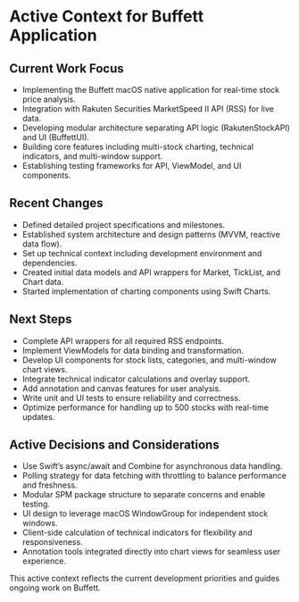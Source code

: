 # Active Context for Buffett Application

## Current Work Focus

* Implementing the Buffett macOS native application for real-time stock price analysis.
* Integration with Rakuten Securities MarketSpeed II API (RSS) for live data.
* Developing modular architecture separating API logic (RakutenStockAPI) and UI (BuffettUI).
* Building core features including multi-stock charting, technical indicators, and multi-window support.
* Establishing testing frameworks for API, ViewModel, and UI components.

## Recent Changes

* Defined detailed project specifications and milestones.
* Established system architecture and design patterns (MVVM, reactive data flow).
* Set up technical context including development environment and dependencies.
* Created initial data models and API wrappers for Market, TickList, and Chart data.
* Started implementation of charting components using Swift Charts.

## Next Steps

* Complete API wrappers for all required RSS endpoints.
* Implement ViewModels for data binding and transformation.
* Develop UI components for stock lists, categories, and multi-window chart views.
* Integrate technical indicator calculations and overlay support.
* Add annotation and canvas features for user analysis.
* Write unit and UI tests to ensure reliability and correctness.
* Optimize performance for handling up to 500 stocks with real-time updates.

## Active Decisions and Considerations

* Use Swift’s async/await and Combine for asynchronous data handling.
* Polling strategy for data fetching with throttling to balance performance and freshness.
* Modular SPM package structure to separate concerns and enable testing.
* UI design to leverage macOS WindowGroup for independent stock windows.
* Client-side calculation of technical indicators for flexibility and responsiveness.
* Annotation tools integrated directly into chart views for seamless user experience.

This active context reflects the current development priorities and guides ongoing work on Buffett.
